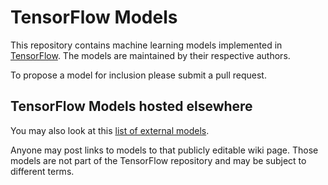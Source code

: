 # TensorFlow Models

This repository contains machine learning models implemented in
[TensorFlow](https://tensorflow.org). The models are maintained by their
respective authors.

To propose a model for inclusion please submit a pull request.

## TensorFlow Models hosted elsewhere

You may also look at this [list of external models](https://github.com/tensorflow/models/wiki). 

Anyone may post links to models to that publicly editable wiki page. Those models are not part of the TensorFlow repository and may be subject to different terms.
